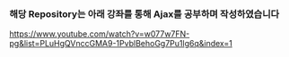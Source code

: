 ### 해당 Repository는 아래 강좌를 통해 Ajax를 공부하며 작성하였습니다

https://www.youtube.com/watch?v=w077w7FN-pg&list=PLuHgQVnccGMA9-1PvblBehoGg7Pu1lg6q&index=1
